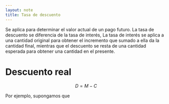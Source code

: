 ```yaml
---
layout: note
title: Tasa de descuento
---
```


Se aplica para determinar el valor actual de un pago futuro. La tasa de descuento se diferencia de  la  tasa  de  interés,  La  tasa  de  interés  se  aplica  a  una  cantidad  original  para  obtener  el  incremento que sumado a ella da la cantidad final, mientras que el descuento se resta de una cantidad esperada para obtener una cantidad en el presente.

# Descuento real

$$
D = M - C
$$


Por ejemplo, supongamos que 